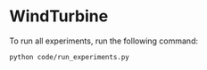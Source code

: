 # WindTurbine

To run all experiments, run the following command:
```
python code/run_experiments.py
```
